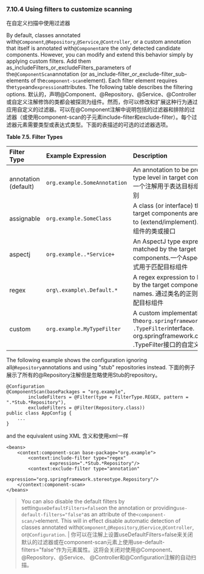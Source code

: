 ### 7.10.4 Using filters to customize scanning
在自定义扫描中使用过滤器

By default, classes annotated with`@Component`,`@Repository`,`@Service`,`@Controller`, or a custom annotation that itself is annotated with`@Component`are the only detected candidate components. However, you can modify and extend this behavior simply by applying custom filters. Add them as_includeFilters_or_excludeFilters_parameters of the`@ComponentScan`annotation \(or as_include-filter_or_exclude-filter_sub-elements of the`component-scan`element\). Each filter element requires the`type`and`expression`attributes. The following table describes the filtering options.
默认的，声明@Component、@Repository、@Service、@Controller或自定义注解修饰的类都会被探测为组件。然而，你可以修改和扩展这种行为通过应用自定义的过滤器。可以在@Component注解中说明包括的过滤器和排除的过滤器（或使用component-scan的子元素include-filter和exclude-filter）。每个过滤器元素需要类型或表达式类型。下面的表描述的可选的过滤器选项。


**Table 7.5. Filter Types**

| Filter Type | Example Expression | Description |
| :--- | :--- | :--- |
| annotation \(default\) | `org.example.SomeAnnotation` | An annotation to be present at the type level in target components. 一个注解用于表达目标组件的类型级别|
| assignable | `org.example.SomeClass` | A class \(or interface\) that the target components are assignable to \(extend/implement\). 可指定目标组件的类或接口|
| aspectj | `org.example..*Service+` | An AspectJ type expression to be matched by the target components.一个AspectJ类型表达式用于匹配目标组件 |
| regex | `org\.example\.Default.*` | A regex expression to be matched by the target components class names. 通过类名的正则表达式来匹配目标组件|
| custom | `org.example.MyTypeFilter` | A custom implementation of the`org.springframework.core.type .TypeFilter`interface. org.springframework.core.type .TypeFilter接口的自定义实现|  


The following example shows the configuration ignoring all`@Repository`annotations and using "stub" repositories instead.
下面的例子展示了所有的@Repository注解但是忽略使用Stub的repository。

```
@Configuration
@ComponentScan(basePackages = "org.example",
        includeFilters = @Filter(type = FilterType.REGEX, pattern = ".*Stub.*Repository"),
        excludeFilters = @Filter(Repository.class))
public class AppConfig {
    ...
}
```

and the equivalent using XML
含义和使用xml一样

```
<beans>
    <context:component-scan base-package="org.example">
        <context:include-filter type="regex"
                expression=".*Stub.*Repository"/>
        <context:exclude-filter type="annotation"
                expression="org.springframework.stereotype.Repository"/>
    </context:component-scan>
</beans>
```

> You can also disable the default filters by setting`useDefaultFilters=false`on the annotation or providing`use-default-filters="false"`as an attribute of the`<component-scan/>`element. This will in effect disable automatic detection of classes annotated with`@Component`,`@Repository`,`@Service`,`@Controller`, or`@Configuration`. |
你可以在注解上设置useDefaultFilters=false来关闭默认的过滤器或在component-scan元素上使用use-default-filters="false"作为元素属性。这将会关闭对使用@Component、@Repository、@Service、 @Controller和@Configuration注解的自动扫描。



